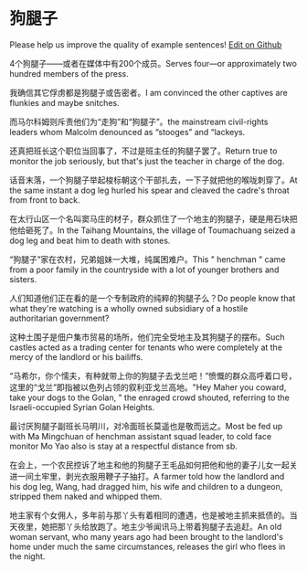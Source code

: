 # 狗腿子

Please help us improve the quality of example sentences! [Edit on Github](https://github.com/jiyushe/jiyu-example-sentence-source/blob/main/chinese/goutuizi.md)

<p><span class="chinese">4个狗腿子——或者在媒体中有200个成员。</span><span class="english">Serves four—or approximately two hundred members of the press.</span></p>

<p><span class="chinese">我确信其它俘虏都是狗腿子或告密者。</span><span class="english">I am convinced the other captives are flunkies and maybe snitches.</span></p>

<p><span class="chinese">而马尔科姆则斥责他们为“走狗”和“狗腿子”。</span><span class="english">the mainstream civil-rights leaders whom Malcolm denounced as “stooges” and “lackeys.</span></p>

<p><span class="chinese">还真把班长这个职位当回事了，不过是班主任的狗腿子罢了。</span><span class="english">Return true to monitor the job seriously, but that's just the teacher in charge of the dog.</span></p>

<p><span class="chinese">话音末落，一个狗腿子举起梭标朝这个干部扎去，一下子就把他的喉咙刺穿了。</span><span class="english">At the same instant a dog leg hurled his spear and cleaved the cadre's throat from front to back.</span></p>

<p><span class="chinese">在太行山区一个名叫窦马庄的材子，群众抓住了一个地主的狗腿子，硬是用石块把他给砸死了。</span><span class="english">In the Taihang Mountains, the village of Toumachuang seized a dog leg and beat him to death with stones.</span></p>

<p><span class="chinese">“狗腿子”家在农村，兄弟姐妹一大堆，纯属困难户。</span><span class="english">This " henchman " came from a poor family in the countryside with a lot of younger brothers and sisters.</span></p>

<p><span class="chinese">人们知道他们正在看的是一个专制政府的纯粹的狗腿子么？</span><span class="english">Do people know that what they're watching is a wholly owned subsidiary of a hostile authoritarian government?</span></p>

<p><span class="chinese">这种土围子是佃户集市贸易的场所，他们完全受地主及其狗腿子的摆布。</span><span class="english">Such castles acted as a trading center for tenants who were completely at the mercy of the landlord or his bailiffs.</span></p>

<p><span class="chinese">“马希尔，你个懦夫，有种就带上你的狗腿子去戈兰吧！”愤慨的群众高呼着口号，这里的“戈兰”即指被以色列占领的叙利亚戈兰高地。</span><span class="english">"Hey Maher you coward, take your dogs to the Golan, " the enraged crowd shouted, referring to the Israeli-occupied Syrian Golan Heights.</span></p>

<p><span class="chinese">最讨厌狗腿子副班长马明川，对冷面班长莫遥也是敬而远之。</span><span class="english">Most be fed up with Ma Mingchuan of henchman assistant squad leader, to cold face monitor Mo Yao also is stay at a respectful distance from sb.</span></p>

<p><span class="chinese">在会上，一个农民控诉了地主和他的狗腿子王毛品如何把他和他的妻子儿女一起关进一间土牢里，剥光衣服用鞭子子抽打。</span><span class="english">A farmer told how the landlord and his dog leg, Wang, had dragged him, his wife and children to a dungeon, stripped them naked and whipped them.</span></p>

<p><span class="chinese">地主家有个女佣人，多年前与那丫头有着相同的遭遇，也是被地主抓来抵债的。当天夜里，她把那丫头给放跑了。地主少爷闻讯马上带着狗腿子去追赶。</span><span class="english">An old woman servant, who many years ago had been brought to the landlord's home under much the same circumstances, releases the girl who flees in the night.</span></p>


